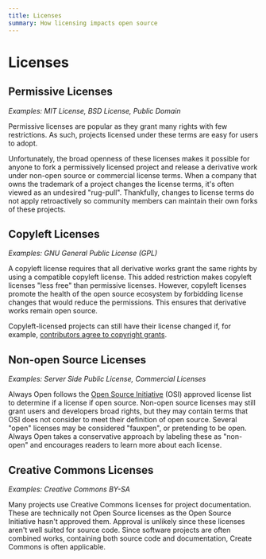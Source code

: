 ```yaml
---
title: Licenses
summary: How licensing impacts open source
---
```


# Licenses

## Permissive Licenses

*Examples: MIT License, BSD License, Public Domain*

Permissive licenses are popular as they grant many rights with few restrictions.
As such, projects licensed under these terms are easy for users to adopt.

Unfortunately, the broad openness of these licenses makes it possible for anyone to fork a permissively licensed project and release a derivative work under non-open source or commercial license terms.
When a company that owns the trademark of a project changes the license terms, it's often viewed as an undesired "rug-pull".
Thankfully, changes to license terms do not apply retroactively so community members can maintain their own forks of these projects.


## Copyleft Licenses

*Examples: GNU General Public License (GPL)*

A copyleft license requires that all derivative works grant the same rights by using a compatible copyleft license.
This added restriction makes copyleft licenses "less free" than permissive licenses.
However, copyleft licenses promote the health of the open source ecosystem by forbidding license changes that would reduce the permissions.
This ensures that derivative works remain open source.

Copyleft-licensed projects can still have their license changed if, for example, [contributors agree to copyright grants](http://localhost:1313/factor/agreements/).


## Non-open Source Licenses

*Examples: Server Side Public License, Commercial Licenses*

Always Open follows the [Open Source Initiative](https://opensource.org/licenses) (OSI) approved license list to determine if a license if open source.
Non-open source licenses may still grant users and developers broad rights, but they may contain terms that OSI does not consider to meet their definition of open source.
Several "open" licenses may be considered "fauxpen", or pretending to be open.
Always Open takes a conservative approach by labeling these as "non-open" and encourages readers to learn more about each license.


## Creative Commons Licenses

*Examples: Creative Commons BY-SA*

Many projects use Creative Commons licenses for project documentation.
These are technically not Open Source licenses as the Open Source Initiative hasn't approved them.
Approval is unlikely since these licenses aren't well suited for source code.
Since software projects are often combined works, containing both source code and documentation, Create Commons is often applicable.
